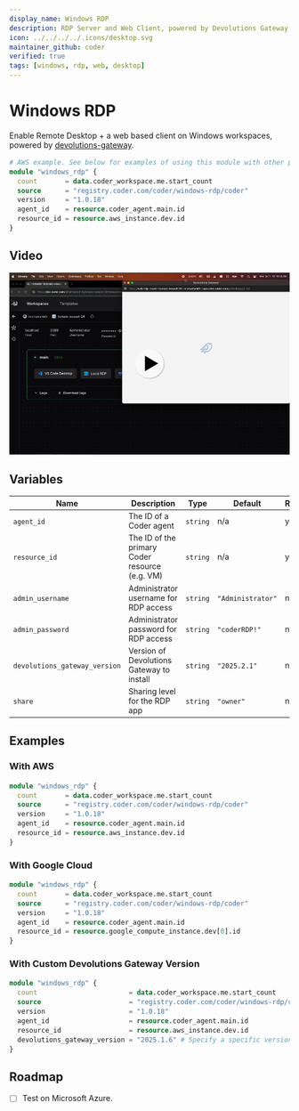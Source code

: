 ```yaml
---
display_name: Windows RDP
description: RDP Server and Web Client, powered by Devolutions Gateway
icon: ../../../../.icons/desktop.svg
maintainer_github: coder
verified: true
tags: [windows, rdp, web, desktop]
---
```


# Windows RDP

Enable Remote Desktop + a web based client on Windows workspaces, powered by [devolutions-gateway](https://github.com/Devolutions/devolutions-gateway).

```tf
# AWS example. See below for examples of using this module with other providers
module "windows_rdp" {
  count       = data.coder_workspace.me.start_count
  source      = "registry.coder.com/coder/windows-rdp/coder"
  version     = "1.0.18"
  agent_id    = resource.coder_agent.main.id
  resource_id = resource.aws_instance.dev.id
}
```

## Video

[![Video](./video-thumbnails/video-thumbnail.png)](https://github.com/coder/modules/assets/28937484/fb5f4a55-7b69-4550-ab62-301e13a4be02)

## Variables

| Name                          | Description                                    | Type     | Default           | Required |
| ----------------------------- | ---------------------------------------------- | -------- | ----------------- | -------- |
| `agent_id`                    | The ID of a Coder agent                        | `string` | n/a               | yes      |
| `resource_id`                 | The ID of the primary Coder resource (e.g. VM) | `string` | n/a               | yes      |
| `admin_username`              | Administrator username for RDP access          | `string` | `"Administrator"` | no       |
| `admin_password`              | Administrator password for RDP access          | `string` | `"coderRDP!"`     | no       |
| `devolutions_gateway_version` | Version of Devolutions Gateway to install      | `string` | `"2025.2.1"`      | no       |
| `share`                       | Sharing level for the RDP app                  | `string` | `"owner"`         | no       |

## Examples

### With AWS

```tf
module "windows_rdp" {
  count       = data.coder_workspace.me.start_count
  source      = "registry.coder.com/coder/windows-rdp/coder"
  version     = "1.0.18"
  agent_id    = resource.coder_agent.main.id
  resource_id = resource.aws_instance.dev.id
}
```

### With Google Cloud

```tf
module "windows_rdp" {
  count       = data.coder_workspace.me.start_count
  source      = "registry.coder.com/coder/windows-rdp/coder"
  version     = "1.0.18"
  agent_id    = resource.coder_agent.main.id
  resource_id = resource.google_compute_instance.dev[0].id
}
```

### With Custom Devolutions Gateway Version

```tf
module "windows_rdp" {
  count                       = data.coder_workspace.me.start_count
  source                      = "registry.coder.com/coder/windows-rdp/coder"
  version                     = "1.0.18"
  agent_id                    = resource.coder_agent.main.id
  resource_id                 = resource.aws_instance.dev.id
  devolutions_gateway_version = "2025.1.6" # Specify a specific version
}
```

## Roadmap

- [ ] Test on Microsoft Azure.
